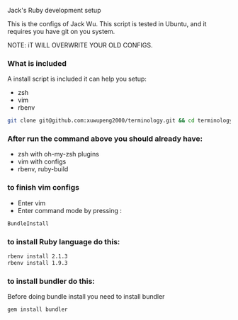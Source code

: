 Jack's Ruby development setup

This is the configs of Jack Wu.
This script is tested in Ubuntu, and it requires you have git on you system.

NOTE: iT WILL OVERWRITE YOUR OLD CONFIGS.

### What is included

A install script is included it can help you setup:
- zsh
- vim
- rbenv

```bash
git clone git@github.com:xuwupeng2000/terminology.git && cd terminology && bash ./install.sh

```

### After run the command above you should already have:
- zsh with oh-my-zsh plugins
- vim with configs
- rbenv, ruby-build

### to finish vim configs
- Enter vim
- Enter command mode by pressing :
```bash
BundleInstall

```

### to install Ruby language do this:
```bash
rbenv install 2.1.3
rbenv install 1.9.3

```

### to install bundler do this:
Before doing bundle install you need to install bundler
```bash
gem install bundler

```
